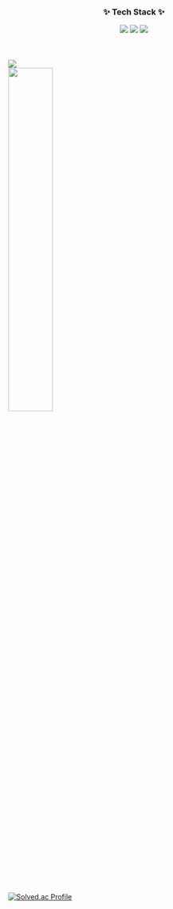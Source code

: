 <!--내용 부분-->
<h3 align="center">✨ Tech Stack ✨</h3>
<div align="center">
  <img src="https://img.shields.io/badge/Python-3776AB?style=for-the-badge&logo=Python&logoColor=white">
  <img src="https://img.shields.io/badge/JAVA-007396?style=for-the-badge&logo=java&logoColor=white">
  <img src="https://img.shields.io/badge/Spring-6DB33F?style=for-the-badge&logo=Spring&logoColor=white">
</div>


<br>
<br>

<br>

<a href="s">
  <img src="https://github-readme-stats.vercel.app/api/top-langs/?username=sese2204&exclude_repo=dkssud8150.github.io&layout=compact&theme=tokyonight" />
</a>
<br/>
<a href="s">
  <img src="https://github-readme-stats.vercel.app/api?username=sese2204&theme=tokyonight&show_icons=true" width="42%" />
</a>
</div>

[![Solved.ac Profile](http://mazassumnida.wtf/api/v2/generate_badge?boj=sese2204)](https://solved.ac/sese2204/)
